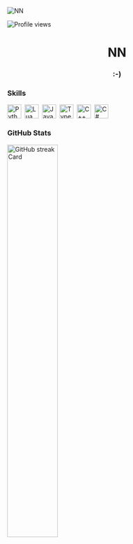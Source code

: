![NN](https://cdna.artstation.com/p/assets/images/images/066/880/442/original/ilgin-gungor-calisma-masasi11.gif?1694002774)

![Profile views](https://komarev.com/ghpvc/?username=NoconversationNN&label=Profile%20views&color=0e75b6&style=flat)

<div id="toc">
  <ul align="center" style="list-style: none">
    <summary>
      <h1>
        NN 
      </h1>
    </summary>
  </ul>
</div>

 **<h3 align="center">:-)</h3>**

 **<h3 align="left">Skills</h3>**

<div style="display: flex; flex-wrap: wrap; gap: 4px; justify-content: left;"><img src="https://cdn.simpleicons.org/python/3776AB" height="32" alt="Python" style="margin-right: 4px"> <img src="https://cdn.simpleicons.org/lua/2C2D72" height="32" alt="Lua" style="margin-right: 4px"> <img src="https://cdn.simpleicons.org/javascript/F7DF1E" height="32" alt="JavaScript" style="margin-right: 4px"> <img src="https://cdn.simpleicons.org/typescript/3178C6" height="32" alt="TypeScript" style="margin-right: 4px"> <img src="https://cdn.jsdelivr.net/gh/devicons/devicon/icons/cplusplus/cplusplus-original.svg" height="32" alt="C++" style="margin-right: 4px"> <img src="https://cdn.jsdelivr.net/gh/devicons/devicon/icons/csharp/csharp-original.svg" height="32" alt="C#" style="margin-right: 4px"></div>

 **<h3 align="left">GitHub Stats</h3>**

<p align="left">
  <img width="48%" src="https://streak-stats.demolab.com/?user=NoconversationNN&theme=react&hide_border=false&date_format=M+j%5B%2C+Y%5D&mode=daily&hide_total_contributions=false&hide_current_streak=false&hide_longest_streak=false&card_height=200" alt="GitHub streak Card" />
</p>

